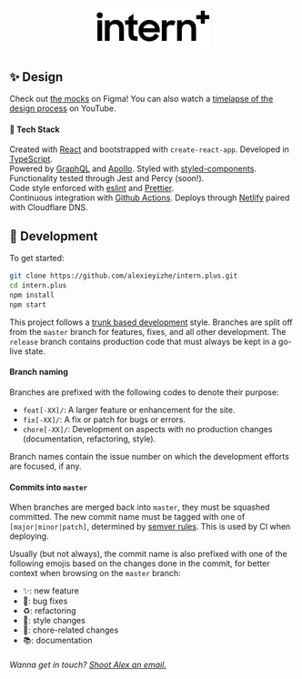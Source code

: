 <p align="center">
    <img alt="Site logo" src="./src/assets/img/logo-text.svg" width="200" />
</p>

## ✨ Design

Check out [the mocks](https://www.figma.com/file/FyfrbCpoSGAeY3eTROqPx5/intern?node-id=0%3A1) on Figma! You can also watch a [timelapse of the design process](https://youtu.be/qe5OSFoVCmA) on YouTube.

#### 🥞 Tech Stack

Created with [React](https://reactjs.org/) and bootstrapped with `create-react-app`.
Developed in [TypeScript](https://www.typescriptlang.org/).  
Powered by [GraphQL](https://graphql.org/) and [Apollo](https://www.apollographql.com/).
Styled with [styled-components](https://www.styled-components.com).  
Functionality tested through Jest and Percy (soon!).  
Code style enforced with [eslint](https://eslint.org/) and [Prettier](https://prettier.io/).  
Continuous integration with [Github Actions](https://github.com/features/actions).
Deploys through [Netlify](http://netlify.com) paired with Cloudflare DNS.

## 🚀 Development

To get started:

```sh
git clone https://github.com/alexieyizhe/intern.plus.git
cd intern.plus
npm install
npm start
```

This project follows a [trunk based development](https://trunkbaseddevelopment.com/) style. Branches are split off from the `master` branch for features, fixes, and all other development. The `release` branch contains production code that must always be kept in a go-live state.

#### Branch naming

Branches are prefixed with the following codes to denote their purpose:

- `feat[-XX]/`: A larger feature or enhancement for the site.
- `fix[-XX]/`: A fix or patch for bugs or errors.
- `chore[-XX]/`: Development on aspects with no production changes (documentation, refactoring, style).

Branch names contain the issue number on which the development efforts are focused, if any.

#### Commits into `master`

When branches are merged back into `master`, they must be squashed committed. The new commit name must be tagged with one of `[major|minor|patch]`, determined by [semver rules](https://semver.org/). This is used by CI when deploying.

Usually (but not always), the commit name is also prefixed with one of the following emojis based on the changes done in the commit, for better context when browsing on the `master` branch:

- ✨: new feature
- 🐛: bug fixes
- ♻️: refactoring
- 💄: style changes
- 🧹: chore-related changes
- 📚: documentation

###### Wanna get in touch? [Shoot Alex an email.](mailto:hi@alexxie.ca)
